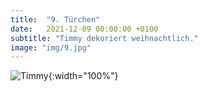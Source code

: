 ```yaml
---
title:  "9. Türchen"
date:   2021-12-09 00:00:00 +0100
subtitle: "Timmy dekoriert weihnachtlich."
image: "img/9.jpg"
---
```


![Timmy](../img/9.jpg){:width="100%"}